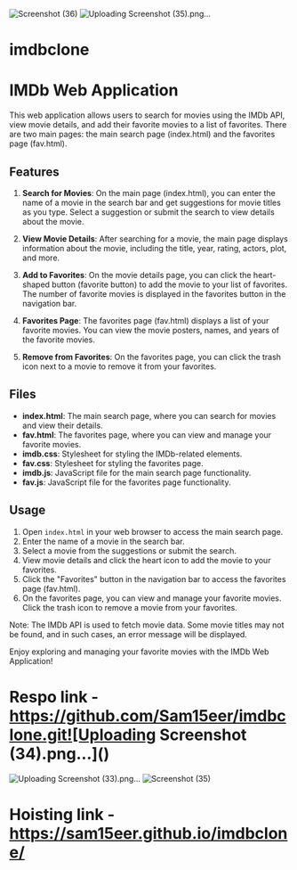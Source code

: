 ![Screenshot (36)](https://github.com/Sam15eer/imdbclone/assets/116796899/844788d1-5ad8-4e29-b127-6bc5c132c28b)
![Uploading Screenshot (35).png…]()
# imdbclone
# IMDb Web Application

This web application allows users to search for movies using the IMDb API, view movie details, and add their favorite movies to a list of favorites. There are two main pages: the main search page (index.html) and the favorites page (fav.html).

## Features

1. **Search for Movies**: On the main page (index.html), you can enter the name of a movie in the search bar and get suggestions for movie titles as you type. Select a suggestion or submit the search to view details about the movie.

2. **View Movie Details**: After searching for a movie, the main page displays information about the movie, including the title, year, rating, actors, plot, and more.

3. **Add to Favorites**: On the movie details page, you can click the heart-shaped button (favorite button) to add the movie to your list of favorites. The number of favorite movies is displayed in the favorites button in the navigation bar.

4. **Favorites Page**: The favorites page (fav.html) displays a list of your favorite movies. You can view the movie posters, names, and years of the favorite movies.

5. **Remove from Favorites**: On the favorites page, you can click the trash icon next to a movie to remove it from your favorites.

## Files

- **index.html**: The main search page, where you can search for movies and view their details.
- **fav.html**: The favorites page, where you can view and manage your favorite movies.
- **imdb.css**: Stylesheet for styling the IMDb-related elements.
- **fav.css**: Stylesheet for styling the favorites page.
- **imdb.js**: JavaScript file for the main search page functionality.
- **fav.js**: JavaScript file for the favorites page functionality.

## Usage

1. Open `index.html` in your web browser to access the main search page.
2. Enter the name of a movie in the search bar.
3. Select a movie from the suggestions or submit the search.
4. View movie details and click the heart icon to add the movie to your favorites.
5. Click the "Favorites" button in the navigation bar to access the favorites page (fav.html).
6. On the favorites page, you can view and manage your favorite movies. Click the trash icon to remove a movie from your favorites.

Note: The IMDb API is used to fetch movie data. Some movie titles may not be found, and in such cases, an error message will be displayed.

Enjoy exploring and managing your favorite movies with the IMDb Web Application!

# Respo link - https://github.com/Sam15eer/imdbclone.git![Uploading Screenshot (34).png…]()
![Uploading Screenshot (33).png…]()
![Screenshot (35)](https://github.com/Sam15eer/imdbclone/assets/116796899/bcee7f70-a96d-4561-bb84-4729cd546d1c)

# Hoisting link -  https://sam15eer.github.io/imdbclone/
